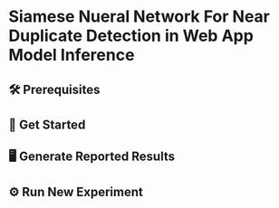 # Siamese Nueral Network For Near Duplicate Detection in Web App Model Inference

## 🛠️ Prerequisites

## 🚀 Get Started

## 🖥️ Generate Reported Results

## ⚙️ Run New Experiment
